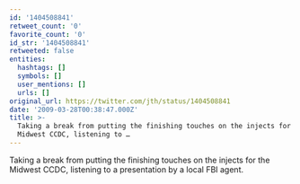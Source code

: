 ```yaml
---
id: '1404508841'
retweet_count: '0'
favorite_count: '0'
id_str: '1404508841'
retweeted: false
entities:
  hashtags: []
  symbols: []
  user_mentions: []
  urls: []
original_url: https://twitter.com/jth/status/1404508841
date: '2009-03-28T00:38:47.000Z'
title: >-
  Taking a break from putting the finishing touches on the injects for the
  Midwest CCDC, listening to …
---
```


Taking a break from putting the finishing touches on the injects for the Midwest CCDC, listening to a presentation by a local FBI agent.
